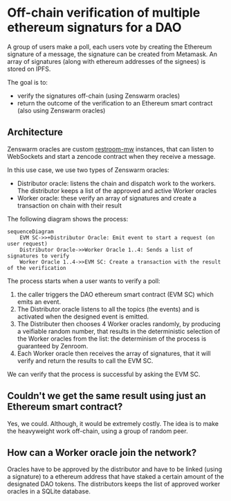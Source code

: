 # Off-chain verification of multiple ethereum signaturs for a DAO 

A group of users make a poll, each users vote by creating the Ethereum signature of a message, the signature can be created from Metamask. An array of signatures (along with ethereum addresses of the signees) is stored on IPFS.

The goal is to: 
- verify the signatures off-chain (using Zenswarm oracles) 
- return the outcome of the verification to an Ethereum smart contract (also using Zenswarm oracles)

## Architecture
Zenswarm oracles are custom [restroom-mw](https://github.com/dyne/restroom-mw) instances, that can listen to WebSockets and start a zencode contract when they receive a message.

In this use case, we use two types of Zenswarm oracles:
- Distributor oracle: listens the chain and dispatch work to the workers. The distributor keeps a list of the approved and active Worker oracles
- Worker oracle: these verify an array of signatures and create a transaction on chain with their result
 
The following diagram shows the process:
```mermaid
sequenceDiagram
    EVM SC->>+Distributor Oracle: Emit event to start a request (on user request)
    Distributor Oracle->>Worker Oracle 1..4: Sends a list of signatures to verify
    Worker Oracle 1..4->>EVM SC: Create a transaction with the result of the verification
```

The process starts when a user wants to verify a poll: 
1. the caller triggers the DAO ethereum smart contract (EVM SC) which emits an event. 
1. The Distributor oracle listens to all the topics (the events) and is activated when the designed event is emitted. 
1. The Distributer then chooses 4 Worker oracles randomly, by producing a veifiable random number, that results in the deterministic selection of the Worker oracles from the list: the determinism of the process is guaranteed by Zenroom.
1. Each Worker oracle then receives the array of signatures, that it will verify and return the results to call the EVM SC.

We can verify that the process is successful by asking the EVM SC.

## Couldn't we get the same result using just an Ethereum smart contract?
Yes, we could. Although, it would be extremely costly. The idea is to make the heavyweight work off-chain, using a group of random peer.


## How can a Worker oracle join the network?
Oracles have to be approved by the distributor and have to be linked (using a signature) to a ethereum address that have staked a certain amount of the designated DAO tokens.
The distributors keeps the list of approved worker oracles in a SQLite database.
